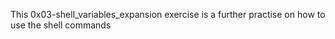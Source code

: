 This 0x03-shell_variables_expansion exercise is a further practise on how to use the shell commands
